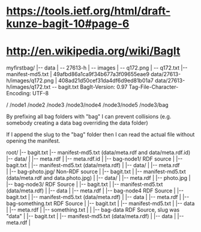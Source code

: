 # https://tools.ietf.org/html/draft-kunze-bagit-10#page-6
# http://en.wikipedia.org/wiki/BagIt

myfirstbag/
|-- data
|   \-- 27613-h
|       \-- images
|           \-- q172.png
|           \-- q172.txt
|-- manifest-md5.txt
|     49afbd86a1ca9f34b677a3f09655eae9 data/27613-h/images/q172.png
|     408ad21d50cef31da4df6d9ed81b01a7 data/27613-h/images/q172.txt
\-- bagit.txt
      BagIt-Version: 0.97
      Tag-File-Character-Encoding: UTF-8


/
/node1
/node2
/node3
/node3/node4
/node3/node5
/node3/bag


By prefixing all bag folders with "bag" I can prevent collisions 
(e.g. somebody creating a data bag overriding the data folder)

If I append the slug to the "bag" folder then I can read the 
actual file without opening the manifest.

root/
|-- bagit.txt
|-- manifest-md5.txt            (data/meta.rdf and data/meta.rdf.id)
|-- data/
|   |-- meta.rdf
|   |-- meta.rdf.id
|
|-- bag-node1/                  RDF source
|   |-- bagit.txt
|   |-- manifest-md5.txt        (data/meta.rdf)
|   |-- data/
|       |-- meta.rdf      
|
|-- bag-photo.jpg/              Non-RDF source
|   |-- bagit.txt
|   |-- manifest-md5.txt        (data/meta.rdf and data.photo.jpg)
|   |-- data/
|       |-- meta.rdf
|       |-- photo.jpg
|
|-- bag-node3/                  RDF Source
|   |-- bagit.txt
|   |-- manifest-md5.txt        (data/meta.rdf)
|   |-- data
|       |-- meta.rdf
|   |-- bag-node4               RDF Source
|       |-- bagit.txt
|       |-- manifest-md5.txt    (data/meta.rdf)
|       |-- data
|           |-- meta.rdf
|   |-- bag-something.txt       RDF Source
|       |-- bagit.txt
|       |-- manifest-md5.txt
|       |-- data
|           |-- meta.rdf
|           |-- something.txt
|
|   |-- bag-data                RDF Source, slug was "data"
|       |-- bagit.txt
|       |-- manifest-md5.txt    (data/meta.rdf)
|       |-- data
|           |-- meta.rdf
|   

